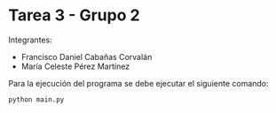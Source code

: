 # Tarea 3 - Grupo 2

Integrantes:

- Francisco Daniel Cabañas Corvalán
- María Celeste Pérez Martínez

Para la ejecución del programa se debe ejecutar el siguiente comando:

```
python main.py
```
